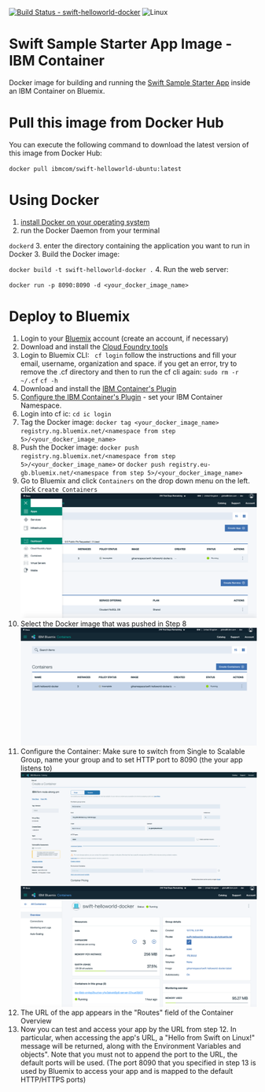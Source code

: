 [![Build Status - swift-helloworld-docker](https://travis-ci.org/IBM-Swift/swift-helloworld-docker.svg?branch=master)](https://travis-ci.org/IBM-Swift/swift-helloworld-docker)
![Linux](https://img.shields.io/badge/os-linux-green.svg?style=flat)

# Swift Sample Starter App Image - IBM Container
Docker image for building and running the
[Swift Sample Starter App](https://github.com/IBM-Bluemix/swift-helloworld)
inside an IBM Container on Bluemix.

# Pull this image from Docker Hub
You can execute the following command to download the latest version of this image from Docker Hub:

``
docker pull ibmcom/swift-helloworld-ubuntu:latest
``

# Using Docker
1. [install Docker on your operating system](https://docs.docker.com/engine/installation/)
2. run the Docker Daemon from your terminal

  `dockerd`
3. enter the directory containing the application you want to run in Docker
3. Build the Docker image:

   ` docker build -t swift-helloworld-docker . `
4. Run the web server:

   ` docker run -p 8090:8090 -d <your_docker_image_name> `

# Deploy to Bluemix
 1. Login to your [Bluemix](https://new-console.ng.bluemix.net/?direct=classic) account (create an account, if necessary)
 2. Download and install the [Cloud Foundry tools](https://new-console.ng.bluemix.net/docs/starters/install_cli.html)
 3. Login to Bluemix CLI:
 ` cf login`
 follow the instructions and fill your email, username, organization and space.
 if you get an error, try to remove the .cf directory and then to run the cf cli again:
 ` sudo rm -r ~/.cf `
 ` cf -h `
 4. Download and install the [IBM Container's Plugin](https://console.ng.bluemix.net/docs/containers/container_cli_cfic_install.html)
 5. [Configure the IBM Container's Plugin](https://console.ng.bluemix.net/docs/containers/container_cli_login.html) - set your IBM Container Namespace.
 6. Login into cf ic:
 ` cd ic login `
 7. Tag the Docker image:
 ` docker tag <your_docker_image_name> registry.ng.bluemix.net/<namespace from step 5>/<your_docker_image_name> `
 8. Push the Docker image:
 ` docker push registry.ng.bluemix.net/<namespace from step 5>/<your_docker_image_name> `
 or
 ` docker push registry.eu-gb.bluemix.net/<namespace from step 5>/<your_docker_image_name> `
 9. Go to Bluemix and click `Containers` on the drop down menu on the left. click ` Create Containers `![](Images/1.png)
 10. Select the Docker image that was pushed in Step 8
    ![](Images/2.png)
 11. Configure the Container:
    Make sure to switch from Single to Scalable Group, name your group and to set HTTP port to 8090 (the your app listens to)
    ![](Images/3.png)![](Images/4.png)
 12. The URL of the app appears in the "Routes" field of the Container Overview
 13. Now you can test and access your app by the URL from step 12. In particular, when accessing the app's URL, a "Hello from Swift on Linux!" message will be returned, along with the Environment Variables and objects". Note that you must not to append the port to the URL, the default ports will be used. (The port 8090 that you specified in step 13 is used by Bluemix to access your app and is mapped to the default HTTP/HTTPS ports)
